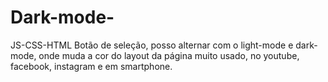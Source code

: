 # Dark-mode-
JS-CSS-HTML
Botão de seleção, posso alternar com o light-mode e dark-mode,
onde muda a cor do layout da página muito usado, no youtube, facebook, instagram e em smartphone.
